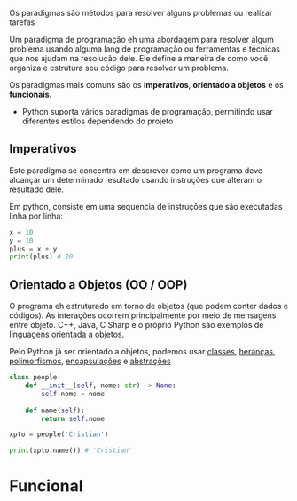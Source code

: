 Os paradigmas são métodos para resolver alguns problemas ou realizar tarefas

Um paradigma de programação eh uma abordagem para resolver algum problema usando alguma lang de programação ou ferramentas e técnicas que nos ajudam na resolução dele. Ele define a maneira de como você organiza e estrutura seu código para resolver um problema.

Os paradigmas mais comuns são os **imperativos**, **orientado a objetos** e os **funcionais**.

- Python suporta vários paradigmas de programação, permitindo usar diferentes estilos dependendo do projeto

## Imperativos
Este paradigma se concentra em descrever como um programa deve alcançar um determinado resultado usando instruções que alteram o resultado dele. 

Em python, consiste em uma sequencia de instruções que são executadas linha por linha:

```python
x = 10
y = 10 
plus = x + y 
print(plus) # 20
```


## Orientado a Objetos (OO / OOP)
O programa eh estruturado em torno de objetos (que podem conter dados e códigos). As interações ocorrem principalmente por meio de mensagens entre objeto. C++, Java, C Sharp e o próprio Python são exemplos de linguagens orientada a objetos.

Pelo Python já ser orientado a objetos, podemos usar [classes](../../../General%20Programming/OOP%20(Object-Oriented%20Programming)/Object,%20Class%20and%20Instance.md), [heranças](../../../General%20Programming/OOP%20(Object-Oriented%20Programming)/Inheritance.md), [polimorfismos](../../../General%20Programming/OOP%20(Object-Oriented%20Programming)/Polymorphism.md), [encapsulações](../../../General%20Programming/OOP%20(Object-Oriented%20Programming)/Encapsulation.md) e [abstrações](../../../General%20Programming/OOP%20(Object-Oriented%20Programming)/Abstraction.md)

```python
class people:
	def __init__(self, nome: str) -> None:
		self.nome = nome
	
	def name(self):
		return self.nome

xpto = people('Cristian')

print(xpto.name()) # 'Cristian'
```

# Funcional